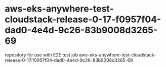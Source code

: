 # aws-eks-anywhere-test-cloudstack-release-0-17-f0957f04-dad0-4e4d-9c26-83b9008d3265-69
repository for use with E2E test job aws-eks-anywhere-test-cloudstack-release-0-17:f0957f04-dad0-4e4d-9c26-83b9008d3265-69

